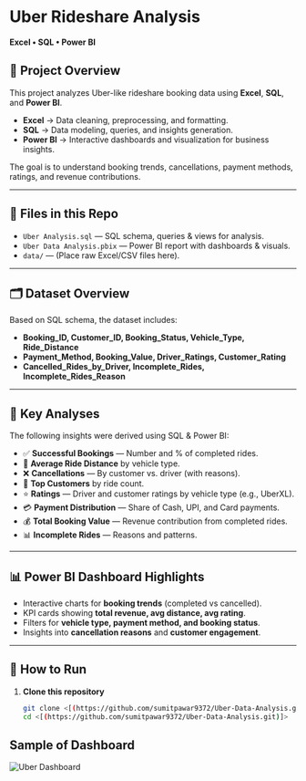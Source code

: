 # Uber Rideshare Analysis  
**Excel • SQL • Power BI**

## 📖 Project Overview  
This project analyzes Uber-like rideshare booking data using **Excel**, **SQL**, and **Power BI**.  
- **Excel** → Data cleaning, preprocessing, and formatting.  
- **SQL** → Data modeling, queries, and insights generation.  
- **Power BI** → Interactive dashboards and visualization for business insights.  

The goal is to understand booking trends, cancellations, payment methods, ratings, and revenue contributions.

---

## 📂 Files in this Repo  
- `Uber Analysis.sql` — SQL schema, queries & views for analysis.  
- `Uber Data Analysis.pbix` — Power BI report with dashboards & visuals.  
- `data/` — (Place raw Excel/CSV files here).  

---

## 🗂 Dataset Overview  
Based on SQL schema, the dataset includes:  
- **Booking_ID, Customer_ID, Booking_Status, Vehicle_Type, Ride_Distance**  
- **Payment_Method, Booking_Value, Driver_Ratings, Customer_Rating**  
- **Cancelled_Rides_by_Driver, Incomplete_Rides, Incomplete_Rides_Reason**  

---

## 🔎 Key Analyses  
The following insights were derived using SQL & Power BI:  

- ✅ **Successful Bookings** — Number and % of completed rides.  
- 🚗 **Average Ride Distance** by vehicle type.  
- ❌ **Cancellations** — By customer vs. driver (with reasons).  
- 👥 **Top Customers** by ride count.  
- ⭐ **Ratings** — Driver and customer ratings by vehicle type (e.g., UberXL).  
- 💳 **Payment Distribution** — Share of Cash, UPI, and Card payments.  
- 💰 **Total Booking Value** — Revenue contribution from completed rides.  
- 📊 **Incomplete Rides** — Reasons and patterns.  

---

## 📊 Power BI Dashboard Highlights  
- Interactive charts for **booking trends** (completed vs cancelled).  
- KPI cards showing **total revenue, avg distance, avg rating**.  
- Filters for **vehicle type, payment method, and booking status**.  
- Insights into **cancellation reasons** and **customer engagement**.  

---

## 🚀 How to Run  
1. **Clone this repository**  
   ```bash
   git clone <[(https://github.com/sumitpawar9372/Uber-Data-Analysis.git)]>
   cd <[(https://github.com/sumitpawar9372/Uber-Data-Analysis.git)]>

 ## Sample of Dashboard

 ![Uber Dashboard](https://github.com/sumitpawar9372/Uber-Data-Analysis/blob/909d13c5b0b984b265303c425de73a2a19f3ba15/Screenshot%202025-09-24%20054812.png)




